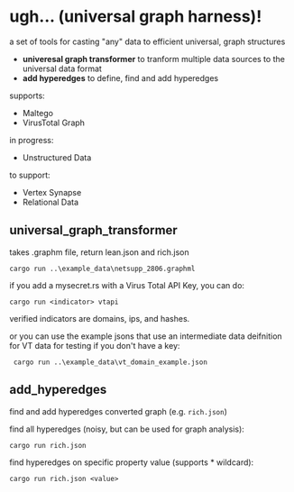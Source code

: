 # ugh... (universal graph harness)!

a set of tools for casting "any" data to efficient universal, graph structures

- **univeresal graph transformer** to tranform multiple data sources to the universal data format
- **add hyperedges** to define, find and add hyperedges

supports:
- Maltego
- VirusTotal Graph

in progress:
- Unstructured Data

to support:
- Vertex Synapse
- Relational Data

## universal_graph_transformer

takes .graphm file, return lean.json and rich.json

`cargo run ..\example_data\netsupp_2806.graphml`

if you add a mysecret.rs with a Virus Total API Key, you can do:

`cargo run <indicator> vtapi`

verified indicators are domains, ips, and hashes.

or you can use the example jsons that use an intermediate data deifnition for VT data for testing if you don't have a key:

` cargo run ..\example_data\vt_domain_example.json`

## add_hyperedges
find and add hyperedges converted graph (e.g. `rich.json`)

find all hyperedges (noisy, but can be used for graph analysis):

`cargo run rich.json`

find hyperedges on specific property value (supports * wildcard):

`cargo run rich.json <value>`
